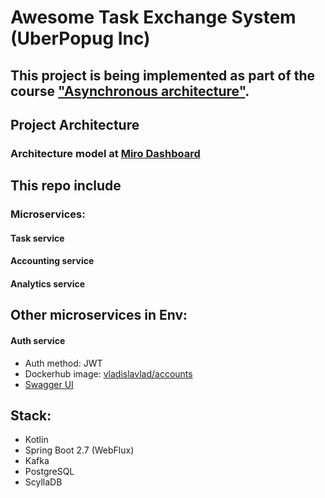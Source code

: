 # Awesome Task Exchange System (UberPopug Inc) 

## This project is being implemented as part of the course ["Asynchronous architecture"](https://education.borshev.com/architecture).

## Project Architecture
### Architecture model at [Miro Dashboard](https://miro.com/app/board/uXjVPMJI1FE=/?share_link_id=487431509477)


## This repo include 
### Microservices:
#### Task service
#### Accounting service 
#### Analytics service


## Other microservices in Env:
#### Auth service
* Auth method: JWT
* Dockerhub image: [vladislavlad/accounts](https://hub.docker.com/repository/docker/vladislavlad/accounts)
* [Swagger UI](http://localhost:8080/swagger-ui.html)

## Stack:
* Kotlin
* Spring Boot 2.7 (WebFlux)
* Kafka
* PostgreSQL
* ScyllaDB
